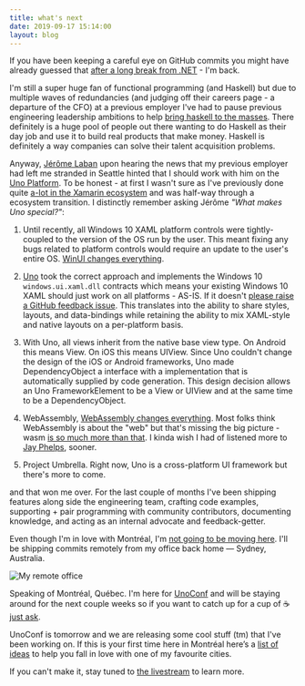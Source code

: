 ```yaml
---
title: what's next
date: 2019-09-17 15:14:00
layout: blog
---
```


If you have been keeping a careful eye on GitHub commits you might have already guessed that [after a long break from .NET](https://reactiveui.net/blog/2018/05/reactiveui-succession) - I'm back.

I'm still a super huge fan of functional programming (and Haskell) but due to multiple waves of redundancies (and judging off their careers page - a departure of the CFO) at a previous employer I've had to pause previous engineering leadership ambitions to help [bring haskell to the masses](https://haskellguide.com/). There definitely is a huge pool of people out there wanting to do Haskell as their day job and use it to build real products that make money. Haskell is definitely a way companies can solve their talent acquisition problems.

Anyway, [Jérôme Laban](https://twitter.com/jlaban) upon hearing the news that my previous employer had left me stranded in Seattle hinted that I should work with him on the [Uno Platform](https://platform.uno/). To be honest - at first I wasn't sure as I've previously done quite [a-lot in the Xamarin ecosystem](http://weeklyxamarin.com/) and was half-way through a ecosystem transition. I distinctly remember asking Jérôme _"What makes Uno special?"_:

1. Until recently, all Windows 10 XAML platform controls were tightly-coupled to the version of the OS run by the user. This meant fixing any bugs related to platform controls would require an update to the user's entire OS. [WinUI changes everything](https://github.com/microsoft/microsoft-ui-xaml).

1. [Uno](https://platform.uno/) took the correct approach and implements the Windows 10 `windows.ui.xaml.dll` contracts which means your existing Windows 10 XAML should just work on all platforms - AS-IS. If it doesn't [please raise a GitHub feedback issue](https://github.com/unoplatform/uno/issues/new?labels=kind%2Ffeedback%2C+triage%2Funtriaged&template=feedback.md). This translates into the ability to share styles, layouts, and data-bindings while retaining the ability to mix XAML-style and native layouts on a per-platform basis.

1. With Uno, all views inherit from the native base view type. On Android this means View. On iOS this means UIView. Since Uno couldn't change the design of the iOS or Android frameworks, Uno made DependencyObject a interface with a implementation that is automatically supplied by code generation. This design decision allows an Uno FrameworkElement to be a View or UIView and at the same time to be a DependencyObject.

1. WebAssembly, [WebAssembly changes everything](https://ericsink.com/entries/wasm_wasi_dotnet.html). Most folks think WebAssembly is about the "web" but that's missing the big picture - wasm [is so much more than that](https://wasmer.io/). I kinda wish I had of listened more to [Jay Phelps](https://twitter.com/_jayphelps), sooner.

1. Project Umbrella. Right now, Uno is a cross-platform UI framework but there's more to come. <!-- <spoilers>There's eight years of user-interface development best practices and knowledge - based upon reactive programming principles that has yet to open-sourced.</spoilers> -->

and that won me over. For the last couple of months I've been shipping features along side the engineering team, crafting code examples, supporting + pair programming with community contributors, documenting knowledge, and acting as an internal advocate and feedback-getter.

Even though I'm in love with Montréal, I'm [not going to be moving here](https://twitter.com/MaximRouiller/status/1174429543165255680). I'll be shipping commits remotely from my office back home — Sydney, Australia.

![My remote office](https://user-images.githubusercontent.com/127353/65178235-4e5f6d80-da26-11e9-9ddd-0608cf26ab09.png)

Speaking of Montréal, Québec. I'm here for [UnoConf](https://unoconf.com) and will be staying around for the next couple weeks so if you want to catch up for a cup of ☕ [just ask](/contact). 

UnoConf is tomorrow and we are releasing some cool stuff (tm) that I've been working on. If this is your first time here in Montréal here’s a [list of ideas](
https://ghuntley.com/blog/welcome-to-montreal-quebec/) to help you fall in love with one of my favourite cities. 

If you can't make it, stay tuned to [the livestream](https://twitter.com/UnoPlatform/status/1173654792146755585) to learn more.
